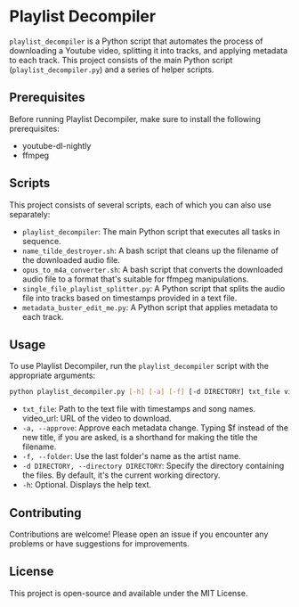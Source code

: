
# Playlist Decompiler

`playlist_decompiler` is a Python script that automates the process of downloading a Youtube video, splitting it into tracks, and applying metadata to each track. This project consists of the main Python script (`playlist_decompiler.py`) and a series of helper scripts.

## Prerequisites

Before running Playlist Decompiler, make sure to install the following 
prerequisites:

- youtube-dl-nightly
- ffmpeg

## Scripts

This project consists of several scripts, each of which you can also use separately:

- `playlist_decompiler`: The main Python script that executes all tasks in sequence.
- `name_tilde_destroyer.sh`: A bash script that cleans up the filename of the downloaded audio file.
- `opus_to_m4a_converter.sh`: A bash script that converts the downloaded audio file to a format that's suitable for ffmpeg manipulations.
- `single_file_playlist_splitter.py`: A Python script that splits the audio file into tracks based on timestamps provided in a text file.
- `metadata_buster_edit_me.py`: A Python script that applies metadata to each track.

## Usage

To use Playlist Decompiler, run the `playlist_decompiler` script with the appropriate arguments:

```bash
python playlist_decompiler.py [-h] [-a] [-f] [-d DIRECTORY] txt_file video_url`
```

- `txt_file`: Path to the text file with timestamps and song names.
video_url: URL of the video to download.
- `-a, --approve`: Approve each metadata change. Typing $f instead of the new title, if you are asked, is a shorthand for making the title the filename.
- `-f, --folder`: Use the last folder's name as the artist name.
- `-d DIRECTORY, --directory DIRECTORY`: Specify the directory containing the files. By default, it's the current working directory.
- `-h`: Optional. Displays the help text.

## Contributing

Contributions are welcome! Please open an issue if you encounter any problems or have suggestions for improvements.

## License

This project is open-source and available under the MIT License.